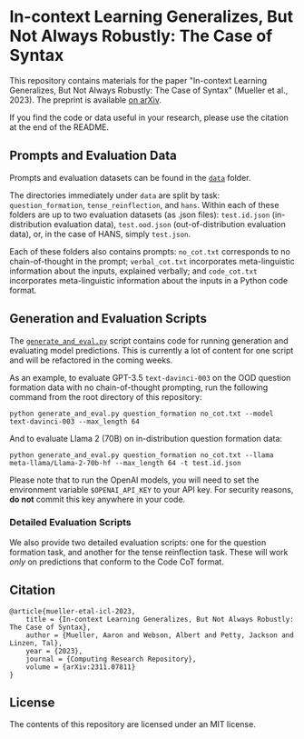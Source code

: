 # In-context Learning Generalizes, But Not Always Robustly: The Case of Syntax

This repository contains materials for the paper
"In-context Learning Generalizes, But Not Always Robustly: The Case of Syntax" 
(Mueller et al., 2023). The preprint is available [on arXiv](https://arxiv.org/abs/2311.07811).

If you find the code or data useful in your research, please use the citation at the end of the README.

## Prompts and Evaluation Data

Prompts and evaluation datasets can be found in the [`data`](data) folder.

The directories immediately under `data`
are split by task: `question_formation`, `tense_reinflection`, and `hans`. Within each of these folders are up to two
evaluation datasets (as .json files): `test.id.json` (in-distribution evaluation data), `test.ood.json` (out-of-distribution
evaluation data), or, in the case of HANS, simply `test.json`.

Each of these folders also contains prompts: `no_cot.txt` corresponds to no chain-of-thought in the prompt;
`verbal_cot.txt` incorporates meta-linguistic information about the inputs, explained verbally; and `code_cot.txt`
incorporates meta-linguistic information about the inputs in a Python code format.

## Generation and Evaluation Scripts

The [`generate_and_eval.py`](generate_and_eval.py) script contains code for running generation and evaluating
model predictions. This is currently a lot of content for one script and will be refactored in the coming weeks.

As an example, to evaluate GPT-3.5 `text-davinci-003` on the OOD question formation data with no chain-of-thought prompting,
run the following command from the root directory of this repository:
```
python generate_and_eval.py question_formation no_cot.txt --model text-davinci-003 --max_length 64
```

And to evaluate Llama 2 (70B) on in-distribution question formation data:
```
python generate_and_eval.py question_formation no_cot.txt --llama meta-llama/Llama-2-70b-hf --max_length 64 -t test.id.json
```

Please note that to run the OpenAI models, you will need to set the environment variable `$OPENAI_API_KEY` to
your API key. For security reasons, **do not** commit this key anywhere in your code.

### Detailed Evaluation Scripts
We also provide two detailed evaluation scripts: one for the question formation task, and another for the
tense reinflection task. These will work *only* on predictions that conform to the Code CoT
format.

## Citation
```
@article{mueller-etal-icl-2023,
    title = {In-context Learning Generalizes, But Not Always Robustly: The Case of Syntax},
    author = {Mueller, Aaron and Webson, Albert and Petty, Jackson and Linzen, Tal},
    year = {2023},
    journal = {Computing Research Repository},
    volume = {arXiv:2311.07811}
}
```

## License
The contents of this repository are licensed under an MIT license.
